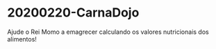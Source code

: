 # 20200220-CarnaDojo
Ajude o Rei Momo a emagrecer calculando os valores nutricionais dos alimentos!
